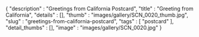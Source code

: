 {
  "description" : "Greetings from California Postcard",
  "title" : "Greeting from California",
  "details" : [],
  "thumb" : "images/gallery/SCN_0020_thumb.jpg",
  "slug" : "greetings-from-california-postcard",
  "tags" : [
              "postcard"
            ],
  "detail_thumbs" : [],
  "image" : "images/gallery/SCN_0020.jpg"
}
